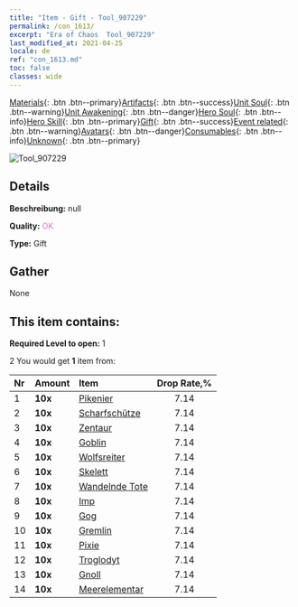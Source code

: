 ```yaml
---
title: "Item - Gift - Tool_907229"
permalink: /con_1613/
excerpt: "Era of Chaos  Tool_907229"
last_modified_at: 2021-04-25
locale: de
ref: "con_1613.md"
toc: false
classes: wide
---
```

 [Materials](/ItemsDE/){: .btn .btn--primary}[Artifacts](/ItemsDE/Artifacts/){: .btn .btn--success}[Unit Soul](/ItemsDE/UnitSoul/){: .btn .btn--warning}[Unit Awakening](/ItemsDE/UnitAwakening/){: .btn .btn--danger}[Hero Soul](/ItemsDE/HeroSoul/){: .btn .btn--info}[Hero Skill](/ItemsDE/HeroSkill/){: .btn .btn--primary}[Gift](/ItemsDE/Gift/){: .btn .btn--success}[Event related](/ItemsDE/Events/){: .btn .btn--warning}[Avatars](/ItemsDE/Avatars/){: .btn .btn--danger}[Consumables](/ItemsDE/Consumables/){: .btn .btn--info}[Unknown](/ItemsDE/Unknown/){: .btn .btn--primary}

 ![Tool_907229](/images/t/i_907167.png)

## Details
 **Beschreibung:** null

 **Quality:** <span style="color: #DA70D6">OK</span>

 **Type:** Gift

## Gather

  None

## This item contains:

 **Required Level to open:** 1

 2 You would get **1** item  from:

  | Nr | Amount |     Item    | Drop Rate,% |
  |:---|:-------|:------------|:---------:|
  | 1 |  **10x** | [Pikenier](/ItemsDE/unt_190/) | 7.14 | 
  | 2 |  **10x** | [Scharfschütze](/ItemsDE/unt_191/) | 7.14 | 
  | 3 |  **10x** | [Zentaur](/ItemsDE/unt_199/) | 7.14 | 
  | 4 |  **10x** | [Goblin](/ItemsDE/unt_217/) | 7.14 | 
  | 5 |  **10x** | [Wolfsreiter](/ItemsDE/unt_218/) | 7.14 | 
  | 6 |  **10x** | [Skelett](/ItemsDE/unt_208/) | 7.14 | 
  | 7 |  **10x** | [Wandelnde Tote](/ItemsDE/unt_209/) | 7.14 | 
  | 8 |  **10x** | [Imp](/ItemsDE/unt_226/) | 7.14 | 
  | 9 |  **10x** | [Gog](/ItemsDE/unt_227/) | 7.14 | 
  | 10 |  **10x** | [Gremlin](/ItemsDE/unt_235/) | 7.14 | 
  | 11 |  **10x** | [Pixie](/ItemsDE/unt_262/) | 7.14 | 
  | 12 |  **10x** | [Troglodyt](/ItemsDE/unt_244/) | 7.14 | 
  | 13 |  **10x** | [Gnoll](/ItemsDE/unt_253/) | 7.14 | 
  | 14 |  **10x** | [Meerelementar](/ItemsDE/unt_275/) | 7.14 | 
